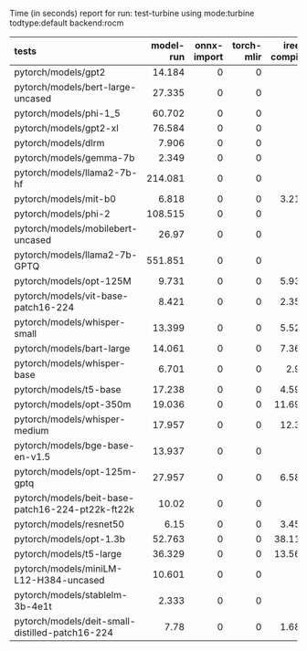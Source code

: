 Time (in seconds) report for run: test-turbine using mode:turbine todtype:default backend:rocm

| tests                                            |   model-run |   onnx-import |   torch-mlir |   iree-compile |   inference |
|:-------------------------------------------------|------------:|--------------:|-------------:|---------------:|------------:|
| pytorch/models/gpt2                              |      14.184 |             0 |            0 |          0     |       0     |
| pytorch/models/bert-large-uncased                |      27.335 |             0 |            0 |          0     |       0     |
| pytorch/models/phi-1_5                           |      60.702 |             0 |            0 |          0     |       0     |
| pytorch/models/gpt2-xl                           |      76.584 |             0 |            0 |          0     |       0     |
| pytorch/models/dlrm                              |       7.906 |             0 |            0 |          0     |       0     |
| pytorch/models/gemma-7b                          |       2.349 |             0 |            0 |          0     |       0     |
| pytorch/models/llama2-7b-hf                      |     214.081 |             0 |            0 |          0     |       0     |
| pytorch/models/mit-b0                            |       6.818 |             0 |            0 |          3.217 |       1.049 |
| pytorch/models/phi-2                             |     108.515 |             0 |            0 |          0     |       0     |
| pytorch/models/mobilebert-uncased                |      26.97  |             0 |            0 |          0     |       0     |
| pytorch/models/llama2-7b-GPTQ                    |     551.851 |             0 |            0 |          0     |       0     |
| pytorch/models/opt-125M                          |       9.731 |             0 |            0 |          5.931 |      10.214 |
| pytorch/models/vit-base-patch16-224              |       8.421 |             0 |            0 |          2.354 |       0     |
| pytorch/models/whisper-small                     |      13.399 |             0 |            0 |          5.529 |      18.053 |
| pytorch/models/bart-large                        |      14.061 |             0 |            0 |          7.362 |      16.873 |
| pytorch/models/whisper-base                      |       6.701 |             0 |            0 |          2.99  |      13.836 |
| pytorch/models/t5-base                           |      17.238 |             0 |            0 |          4.592 |       0     |
| pytorch/models/opt-350m                          |      19.036 |             0 |            0 |         11.697 |      11.4   |
| pytorch/models/whisper-medium                    |      17.957 |             0 |            0 |         12.36  |      19.349 |
| pytorch/models/bge-base-en-v1.5                  |      13.937 |             0 |            0 |          0     |       0     |
| pytorch/models/opt-125m-gptq                     |      27.957 |             0 |            0 |          6.588 |      14.264 |
| pytorch/models/beit-base-patch16-224-pt22k-ft22k |      10.02  |             0 |            0 |          0     |       0     |
| pytorch/models/resnet50                          |       6.15  |             0 |            0 |          3.453 |       1.02  |
| pytorch/models/opt-1.3b                          |      52.763 |             0 |            0 |         38.119 |      15.19  |
| pytorch/models/t5-large                          |      36.329 |             0 |            0 |         13.564 |       0     |
| pytorch/models/miniLM-L12-H384-uncased           |      10.601 |             0 |            0 |          0     |       0     |
| pytorch/models/stablelm-3b-4e1t                  |       2.333 |             0 |            0 |          0     |       0     |
| pytorch/models/deit-small-distilled-patch16-224  |       7.78  |             0 |            0 |          1.683 |       0     |
